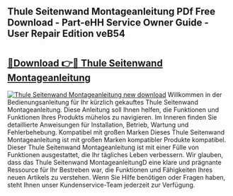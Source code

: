 ## Thule Seitenwand Montageanleitung PDf Free Download - Part-eHH Service Owner Guide - User Repair Edition veB54

# <h2><a href="http://df7e4c3.blite.top/?on=Thule+Seitenwand+Montageanleitung">🔗Download 👉🔴 Thule Seitenwand Montageanleitung</a></h2>

[![Thule Seitenwand Montageanleitung new download](https://i.imgur.com/lujVjoI.png)](http://df7e4c3.blite.top/?on=Thule+Seitenwand+Montageanleitung)
Willkommen in der Bedienungsanleitung für Ihr kürzlich gekauftes Thule Seitenwand Montageanleitung. Diese Anleitung soll Ihnen helfen, die Funktionen und Funktionen Ihres Produkts mühelos zu navigieren. Im Inneren finden Sie detaillierte Anweisungen für Installation, Betrieb, Wartung und Fehlerbehebung. Kompatibel mit großen Marken Dieses Thule Seitenwand Montageanleitung ist mit großen Marken kompatibler Produkte kompatibel. Dieser Thule Seitenwand Montageanleitung ist mit einer Fülle von Funktionen ausgestattet, die Ihr tägliches Leben verbessern. Wir glauben, dass das Thule Seitenwand MontageanleitungD eine klare und prägnante Ressource für Ihr Bestreben war, die Funktionen und Fähigkeiten Ihres neuen Artikels zu verstehen. Wenn Sie Hilfe benötigen oder Fragen haben, steht Ihnen unser Kundenservice-Team jederzeit zur Verfügung.
